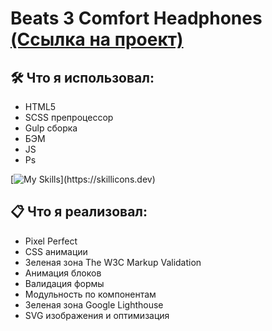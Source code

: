 # Beats 3 Comfort Headphones [(Ссылка на проект)](https://vetosy.github.io/Beats-3)

## 🛠 Что я использовал:
- HTML5
- SCSS препроцессор
- Gulp сборка
- БЭМ
- JS
- Ps

[![My Skills](https://skillicons.dev/icons?i=js,html,scss,ps,gulp,)](https://skillicons.dev)

## :clipboard: Что я реализовал:
- Pixel Perfect
- СSS анимации
- Зеленая зона The W3C Markup Validation
- Анимация блоков
- Валидация формы
- Модульность по компонентам
- Зеленая зона Google Lighthouse
- SVG изображения и оптимизация
